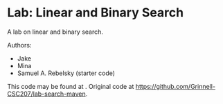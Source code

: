 # Lab: Linear and Binary Search

A lab on linear and binary search.

Authors:

* Jake
* Mina
* Samuel A. Rebelsky (starter code)

This code may be found at <INSERT-URL>. Original code at <https://github.com/Grinnell-CSC207/lab-search-maven>.
